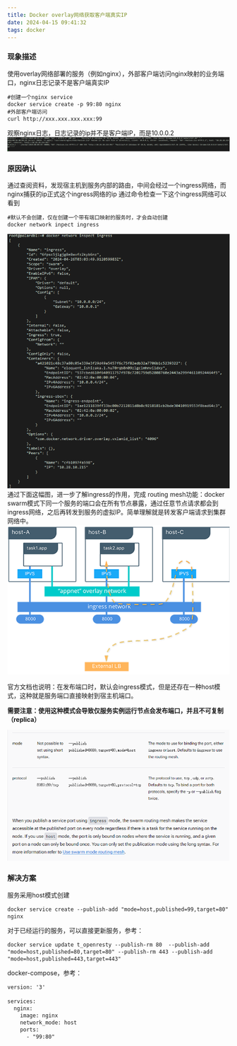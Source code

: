 ```yaml
---
title: Docker overlay网络获取客户端真实IP
date: 2024-04-15 09:41:32
tags: docker
---
```

### 现象描述
使用overlay网络部署的服务（例如nginx），外部客户端访问nginx映射的业务端口，nginx日志记录不是客户端真实IP

```sehll
#创建一个nginx service
docker service create -p 99:80 nginx
#外部客户端访问
curl http://xxx.xxx.xxx.xxx:99
```
观察nginx日志，日志记录的ip并不是客户端IP，而是10.0.0.2
![图片](/images/20240426-2.png)

### 原因确认
通过查阅资料，发现宿主机到服务内部的路由，中间会经过一个ingress网络，而nginx捕获的ip正式这个ingress网络的ip
通过命令检查一下这个ingress网络可以看到
```shell
#默认不会创建，仅在创建一个带有端口映射的服务时，才会自动创建
docker network inpect ingress
```
![图片](/images/20240426-3.png)
通过下面这幅图，进一步了解ingress的作用，完成 routing mesh功能：docker swarm模式下同一个服务的端口会在所有节点暴露，通过任意节点请求都会到ingress网络，之后再转发到服务的虚拟IP。简单理解就是转发客户端请求到集群网络中。
![图片](/images/20240426-1.png)

官方文档也说明：在发布端口时，默认会ingress模式，但是还存在一种host模式，这种就是服务端口直接映射到宿主机端口。

**需要注意：使用这种模式会导致仅服务实例运行节点会发布端口，并且不可复制（replica）**

![图片](/images/20240426-4.png)
### 解决方案
服务采用host模式创建
```shell
docker service create --publish-add "mode=host,published=99,target=80" nginx
```

对于已经运行的服务，可以直接更新服务，参考：
```shell
docker service update t_openresty --publish-rm 80  --publish-add "mode=host,published=80,target=80" --publish-rm 443 --publish-add "mode=host,published=443,target=443"
```

docker-compose，参考：
```shell
version: '3'
  
services:
  nginx:
    image: nginx
    network_mode: host
    ports:
      - "99:80"
```
